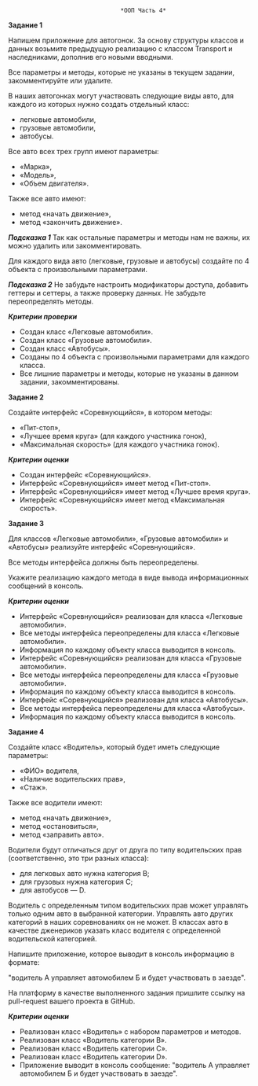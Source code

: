 ﻿                                    *ООП Часть 4*
**Задание 1**

Напишем приложение для автогонок. За основу структуры классов и данных возьмите предыдущую реализацию с классом Transport и наследниками, дополнив его новыми вводными.

Все параметры и методы, которые не указаны в текущем задании, закомментируйте или удалите.

В наших автогонках могут участвовать следующие виды авто, для каждого из которых нужно создать отдельный класс:

- легковые автомобили,
- грузовые автомобили,
- автобусы.

Все авто всех трех групп имеют параметры:

- «Марка»,
- «Модель»,
- «Объем двигателя».

Также все авто имеют:

- метод «начать движение»,
- метод «закончить движение».

***Подсказка 1***
Так как остальные параметры и методы нам не важны, их можно удалить или закомментировать.

Для каждого вида авто (легковые, грузовые и автобусы) создайте по 4 объекта с произвольными параметрами.

***Подсказка 2***
Не забудьте настроить модификаторы доступа, добавить геттеры и сеттеры, а также проверку данных. Не забудьте переопределять методы.

***Критерии проверки***
- Создан класс «Легковые автомобили».
- Создан класс «Грузовые автомобили».
- Создан класс «Автобусы».
- Созданы по 4 объекта с произвольными параметрами для каждого класса.
- Все лишние параметры и методы, которые не указаны в данном задании, закомментированы.

**Задание 2**

Создайте интерфейс «Соревнующийся», в котором методы:

- «Пит-стоп»,
- «Лучшее время круга» (для каждого участника гонок),
- «Максимальная скорость» (для каждого участника гонок).

***Критерии оценки***
- Создан интерфейс «Соревнующийся».
- Интерфейс «Соревнующийся» имеет метод «Пит-стоп».
- Интерфейс «Соревнующийся» имеет метод «Лучшее время круга».
- Интерфейс «Соревнующийся» имеет метод «Максимальная скорость».

**Задание 3**

Для классов «Легковые автомобили», «Грузовые автомобили» и «Автобусы» реализуйте интерфейс «Соревнующийся».

Все методы интерфейса должны быть переопределены.

Укажите реализацию каждого метода в виде вывода информационных сообщений в консоль.

***Критерии оценки***
- Интерфейс «Соревнующийся» реализован для класса «Легковые автомобили».
- Все методы интерфейса переопределены для класса «Легковые автомобили».
- Информация по каждому объекту класса выводится в консоль.
- Интерфейс «Соревнующийся» реализован для класса «Грузовые автомобили».
- Все методы интерфейса переопределены для класса «Грузовые автомобили».
- Информация по каждому объекту класса выводится в консоль.
- Интерфейс «Соревнующийся» реализован для класса «Автобусы».
- Все методы интерфейса переопределены для класса «Автобусы».
- Информация по каждому объекту класса выводится в консоль.

**Задание 4**

Создайте класс «Водитель», который будет иметь следующие параметры:

- «ФИО» водителя,
- «Наличие водительских прав»,
- «Стаж».

Также все водители имеют:

- метод «начать движение»,
- метод «остановиться»,
- метод «заправить авто».

Водители будут отличаться друг от друга по типу водительских прав (соответственно, это три разных класса):

- для легковых авто нужна категория В;
- для грузовых нужна категория С;
- для автобусов — D.

Водитель с определенным типом водительских прав может управлять только одним авто в выбранной категории. Управлять авто других категорий в наших соревнованиях он не может. В классах авто в качестве дженериков указать класс водителя с определенной водительской категорией.

Напишите приложение, которое выводит в консоль информацию в формате:

"водитель А управляет автомобилем Б и будет участвовать в заезде".

На платформу в качестве выполненного задания пришлите ссылку на pull-request вашего проекта в GitHub.

***Критерии оценки***
- Реализован класс «Водитель» с набором параметров и методов.
- Реализован класс «Водитель категории B».
- Реализован класс «Водитель категории C».
- Реализован класс «Водитель категории D».
- Приложение выводит в консоль сообщение: "водитель А управляет автомобилем Б и будет участвовать в заезде".